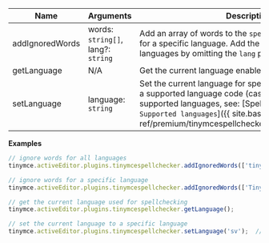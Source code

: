 

| Name | Arguments | Description |
|------| ------| ----------- |
| addIgnoredWords | words: `string[]`, lang?: `string` | Add an array of words to the `spellchecker_ignore_list` for a specific language. Add the array of words to all languages by omitting the `lang` parameter. |
| getLanguage | N/A | Get the current language enabled for spellchecking.
| setLanguage | language: `string` | Set the current language for spellchecking. This must be a supported language code (case-sensitive). For a list of supported languages, see: [Spell Checker Pro - `Supported languages`]({{ site.baseurl }}/plugins-ref/premium/tinymcespellchecker/#supportedlanguages).

**Examples**

```js
// ignore words for all languages
tinymce.activeEditor.plugins.tinymcespellchecker.addIgnoredWords(['tinymce']);

// ignore words for a specific language
tinymce.activeEditor.plugins.tinymcespellchecker.addIgnoredWords(['TinyMCE', 'tinymce'], 'en_us');

// get the current language used for spellchecking
tinymce.activeEditor.plugins.tinymcespellchecker.getLanguage();

// set the current language to a specific language
tinymce.activeEditor.plugins.tinymcespellchecker.setLanguage('sv');  // e.g. Swedish
```
